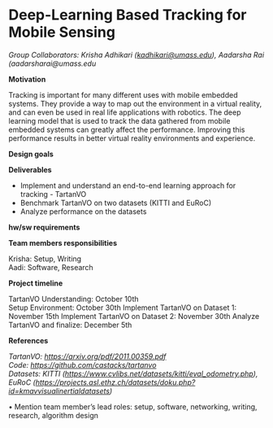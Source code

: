 # Deep-Learning Based Tracking for Mobile Sensing

_Group Collaborators: Krisha Adhikari (kadhikari@umass.edu), Aadarsha Rai (aadarsharai@umass.edu_

**Motivation**  

Tracking is important for many different uses with mobile embedded systems. They provide a way to map out the environment in a virtual reality, 
and can even be used in real life applications with robotics. The deep learning model that is used to track the data gathered from 
mobile embedded systems can greatly affect the performance. Improving this performance results in better virtual reality environments and experience.  

**Design goals**  

**Deliverables**  

- Implement and understand an end-to-end learning approach for tracking - TartanVO  
- Benchmark TartanVO on two datasets (KITTI and EuRoC)  
- Analyze performance on the datasets  

**hw/sw requirements**  

**Team members responsibilities**  

Krisha: Setup, Writing  
Aadi: Software, Research  

**Project timeline**  

TartanVO Understanding: October 10th  
Setup Environment: October 30th
Implement TartanVO on Dataset 1: November 15th
Implement TartanVO on Dataset 2: November 30th
Analyze TartanVO and finalize: December 5th

**References**  

_TartanVO: https://arxiv.org/pdf/2011.00359.pdf_  
_Code: https://github.com/castacks/tartanvo_  
_Datasets: KITTI (https://www.cvlibs.net/datasets/kitti/eval_odometry.php), EuRoC (https://projects.asl.ethz.ch/datasets/doku.php?id=kmavvisualinertialdatasets)_  

• Mention team member’s lead roles: setup, software, networking, writing,
research, algorithm design
